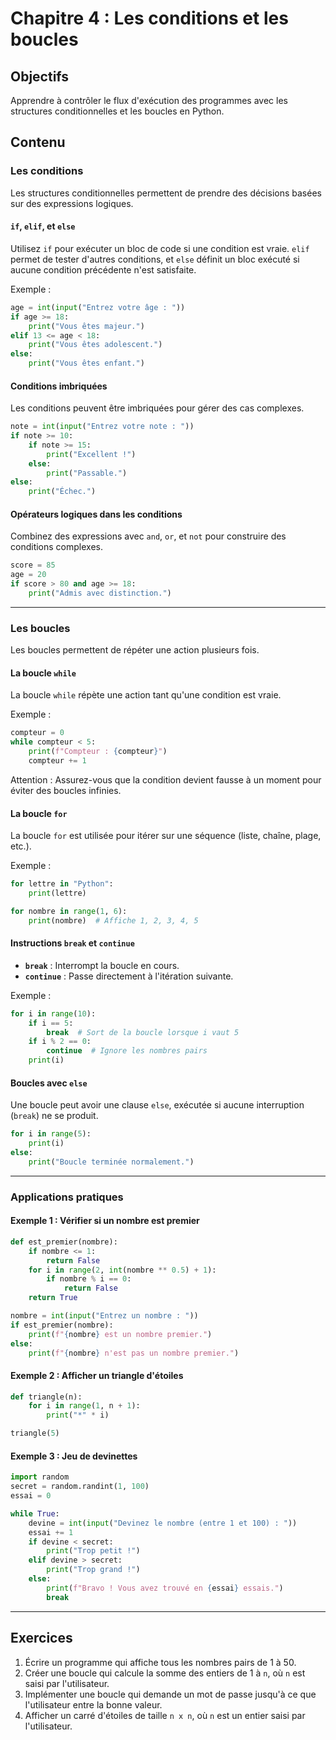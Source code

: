 # Chapitre 4 : Les conditions et les boucles

## Objectifs
Apprendre à contrôler le flux d'exécution des programmes avec les structures conditionnelles et les boucles en Python.

## Contenu

### Les conditions
Les structures conditionnelles permettent de prendre des décisions basées sur des expressions logiques.

#### `if`, `elif`, et `else`
Utilisez `if` pour exécuter un bloc de code si une condition est vraie. `elif` permet de tester d'autres conditions, et `else` définit un bloc exécuté si aucune condition précédente n'est satisfaite.

Exemple :
```python
age = int(input("Entrez votre âge : "))
if age >= 18:
    print("Vous êtes majeur.")
elif 13 <= age < 18:
    print("Vous êtes adolescent.")
else:
    print("Vous êtes enfant.")
```

#### Conditions imbriquées
Les conditions peuvent être imbriquées pour gérer des cas complexes.
```python
note = int(input("Entrez votre note : "))
if note >= 10:
    if note >= 15:
        print("Excellent !")
    else:
        print("Passable.")
else:
    print("Échec.")
```

#### Opérateurs logiques dans les conditions
Combinez des expressions avec `and`, `or`, et `not` pour construire des conditions complexes.
```python
score = 85
age = 20
if score > 80 and age >= 18:
    print("Admis avec distinction.")
```

---

### Les boucles
Les boucles permettent de répéter une action plusieurs fois.

#### La boucle `while`
La boucle `while` répète une action tant qu'une condition est vraie.

Exemple :
```python
compteur = 0
while compteur < 5:
    print(f"Compteur : {compteur}")
    compteur += 1
```

Attention : Assurez-vous que la condition devient fausse à un moment pour éviter des boucles infinies.

#### La boucle `for`
La boucle `for` est utilisée pour itérer sur une séquence (liste, chaîne, plage, etc.).

Exemple :
```python
for lettre in "Python":
    print(lettre)

for nombre in range(1, 6):
    print(nombre)  # Affiche 1, 2, 3, 4, 5
```

#### Instructions `break` et `continue`
- **`break`** : Interrompt la boucle en cours.
- **`continue`** : Passe directement à l'itération suivante.

Exemple :
```python
for i in range(10):
    if i == 5:
        break  # Sort de la boucle lorsque i vaut 5
    if i % 2 == 0:
        continue  # Ignore les nombres pairs
    print(i)
```

#### Boucles avec `else`
Une boucle peut avoir une clause `else`, exécutée si aucune interruption (`break`) ne se produit.
```python
for i in range(5):
    print(i)
else:
    print("Boucle terminée normalement.")
```

---

### Applications pratiques

#### Exemple 1 : Vérifier si un nombre est premier
```python
def est_premier(nombre):
    if nombre <= 1:
        return False
    for i in range(2, int(nombre ** 0.5) + 1):
        if nombre % i == 0:
            return False
    return True

nombre = int(input("Entrez un nombre : "))
if est_premier(nombre):
    print(f"{nombre} est un nombre premier.")
else:
    print(f"{nombre} n'est pas un nombre premier.")
```

#### Exemple 2 : Afficher un triangle d'étoiles
```python
def triangle(n):
    for i in range(1, n + 1):
        print("*" * i)

triangle(5)
```

#### Exemple 3 : Jeu de devinettes
```python
import random
secret = random.randint(1, 100)
essai = 0

while True:
    devine = int(input("Devinez le nombre (entre 1 et 100) : "))
    essai += 1
    if devine < secret:
        print("Trop petit !")
    elif devine > secret:
        print("Trop grand !")
    else:
        print(f"Bravo ! Vous avez trouvé en {essai} essais.")
        break
```

---

## Exercices
1. Écrire un programme qui affiche tous les nombres pairs de 1 à 50.
2. Créer une boucle qui calcule la somme des entiers de 1 à `n`, où `n` est saisi par l'utilisateur.
3. Implémenter une boucle qui demande un mot de passe jusqu'à ce que l'utilisateur entre la bonne valeur.
4. Afficher un carré d'étoiles de taille `n x n`, où `n` est un entier saisi par l'utilisateur.
